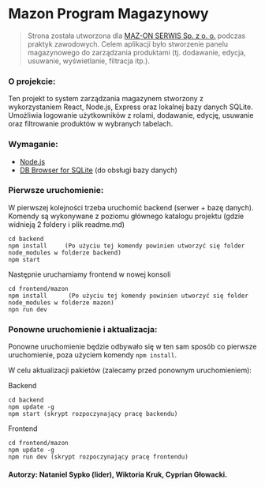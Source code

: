 # Mazon Program Magazynowy

> Strona została utworzona dla [MAZ-ON SERWIS Sp. z o. o.](https://maz-on.pl) podczas praktyk zawodowych. Celem aplikacji było stworzenie panelu magazynowego do zarządzania produktami (tj. dodawanie, edycja, usuwanie, wyświetlanie, filtracja itp.). 

### O projekcie:
Ten projekt to system zarządzania magazynem stworzony z wykorzystaniem React, Node.js, Express oraz lokalnej bazy danych SQLite. Umożliwia logowanie użytkowników z rolami, dodawanie, edycję, usuwanie oraz filtrowanie produktów w wybranych tabelach.

### Wymaganie:
 - [Node.js](https://nodejs.org/en/download)
 - [DB Browser for SQLite](https://sqlitebrowser.org/) (do obsługi bazy danych)

### Pierwsze uruchomienie:
W pierwszej kolejności trzeba uruchomić backend (serwer + bazę danych). Komendy są wykonywane z poziomu głównego katalogu projektu (gdzie widnieją 2 foldery i plik readme.md)
```
cd backend
npm install     (Po użyciu tej komendy powinien utworzyć się folder node_modules w folderze backend)
npm start
```

Następnie uruchamiamy frontend w nowej konsoli
```
cd frontend/mazon
npm install      (Po użyciu tej komendy powinien utworzyć się folder node_modules w folderze mazon)
npn run dev
```

### Ponowne uruchomienie i aktualizacja:
Ponowne uruchomienie będzie odbywało się w ten sam sposób co pierwsze uruchomienie, poza użyciem komendy `npm install`.

W celu aktualizacji pakietów (zalecamy przed ponownym uruchomieniem):

Backend
```
cd backend
npm update -g
npm start (skrypt rozpoczynający pracę backendu)
```

Frontend
```
cd frontend/mazon
npm update -g
npm run dev (skrypt rozpoczynający pracę frontendu)
```

#### Autorzy: Nataniel Sypko (lider), Wiktoria Kruk, Cyprian Głowacki.